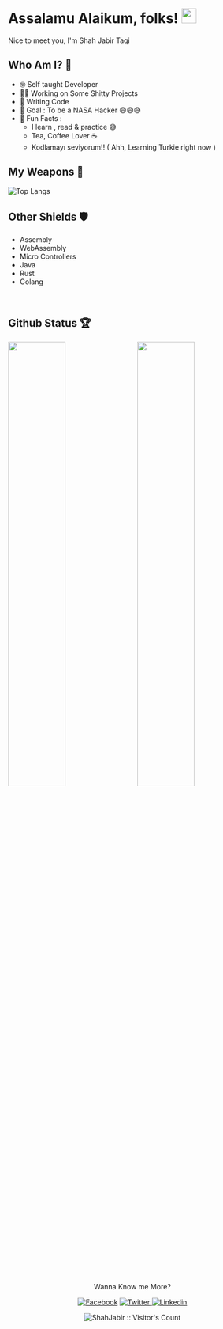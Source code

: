 # Assalamu Alaikum, folks! <img src="https://raw.githubusercontent.com/MartinHeinz/MartinHeinz/master/wave.gif" width="30px">

Nice to meet you, I'm Shah Jabir Taqi

## Who Am I? 🤠

- 🤓 Self taught Developer 
- 👩‍💻 Working on Some Shitty Projects 
- 📝 Writing Code
- 🎯 Goal : To be a NASA Hacker 😅😅😅
- 💌 Fun Facts : 
    - I learn , read & practice 😅
    - Tea, Coffee Lover ☕
    - Kodlamayı seviyorum!! ( Ahh, Learning Turkie right now )

## My Weapons 🌟

![Top Langs](https://github-readme-stats.vercel.app/api/top-langs/?username=ShahJabir&theme=react)

## Other Shields 🛡
 * Assembly
 * WebAssembly
 * Micro Controllers
 * Java
 * Rust
 * Golang

 <br />
 
## Github Status 🏆

<img  src="https://github-readme-stats.vercel.app/api?username=ShahJabir&count_private=true&show_icons=true&hide_border=true&theme=react" width="48%" align="right" >
<img  src="https://github-readme-streak-stats.herokuapp.com/?user=ShahJabir&theme=react" width="48%" >
<br>

<!-- ![github graph](https://activity-graph.herokuapp.com/graph?username=ShahJabir&theme=react-dark) -->
<br>

<p align="center">Wanna Know me More?</p>

<p align="center">
<a href="https://www.facebook.com/shah.jabir.90">
<img src="https://img.shields.io/badge/Facebook-ShahJabir-blue" alt="Facebook" /></a>
<a href="https://x.com/TaqiJabir">
<img src="https://img.shields.io/badge/X-TaqiJabir-black" alt="Twitter" />
<a href="https://www.linkedin.com/in/shah-jabir-taqi-a63653211/">
<img src="https://img.shields.io/badge/Linkedin-shahjabirtaqi-blue" alt="Linkedin" /></a>
</a>
</p>

<p align="center"><img src="https://visitor-badge.laobi.icu/badge?page_id=ShahJabir.visitor-badge" alt="ShahJabir :: Visitor's Count" /></p>
